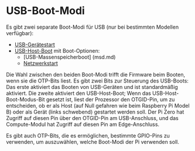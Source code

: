 # USB-Boot-Modi

Es gibt zwei separate Boot-Modi für USB (nur bei bestimmten Modellen verfügbar):

* [USB-Gerätestart](device.md)
* [USB-Host-Boot](host.md) mit Boot-Optionen:
  * [USB-Massenspeicherboot] (msd.md)
  * [Netzwerkstart](net.md)

Die Wahl zwischen den beiden Boot-Modi trifft die Firmware beim Booten, wenn sie die OTP-Bits liest. Es gibt zwei Bits zur Steuerung des USB-Boots: Das erste aktiviert das Booten von USB-Geräten und ist standardmäßig aktiviert. Die zweite aktiviert den USB-Host-Boot; Wenn das USB-Host-Boot-Modus-Bit gesetzt ist, liest der Prozessor den OTGID-Pin, um zu entscheiden, ob er als Host (auf Null gefahren wie beim Raspberry Pi Model B) oder als Gerät (links schwebend) gestartet werden soll. Der Pi Zero hat Zugriff auf diesen Pin über den OTGID-Pin am USB-Anschluss, und das Compute-Modul hat Zugriff auf diesen Pin am Edge-Anschluss.

Es gibt auch OTP-Bits, die es ermöglichen, bestimmte GPIO-Pins zu verwenden, um auszuwählen, welche Boot-Modi der Pi verwenden soll.